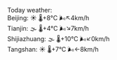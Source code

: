 Today weather:  
Beijing: ☀️ 🌡️+8°C 🌬️↖4km/h  
Tianjin: 🌫  🌡️+4°C 🌬️↘7km/h  
Shijiazhuang: 🌫  🌡️+10°C 🌬️↙0km/h  
Tangshan: ☀️ 🌡️+7°C 🌬️←8km/h  
